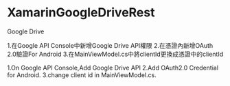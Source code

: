 # XamarinGoogleDriveRest
Google Drive

1.在Google API Console中新增Google Drive API權限
2.在憑證內新增OAuth 2.0驗證For Android
3.在MainViewModel.cs中將clientId更換成憑證中的clientId

1.On Google API Console,Add Google Drive API
2.Add  OAuth2.0 Credential for Android.
3.change client id in MainViewModel.cs.

